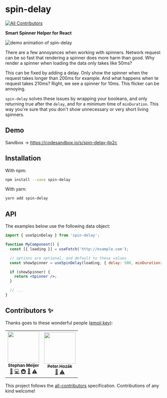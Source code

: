 # spin-delay

<!-- ALL-CONTRIBUTORS-BADGE:START - Do not remove or modify this section -->

[![All Contributors](https://img.shields.io/badge/all_contributors-2-orange.svg?style=flat-square)](#contributors-)

<!-- ALL-CONTRIBUTORS-BADGE:END -->

**Smart Spinner Helper for React**

![demo animation of spin-delay](./docs/spin-delay.gif)

There are a few annoyances when working with spinners. Network request can be so
fast that rendering a spinner does more harm than good. Why render a spinner
when loading the data only takes like 50ms?

This can be fixed by adding a delay. Only show the spinner when the request takes
longer than 200ms for example. And what happens when te request takes 210ms? Right,
we see a spinner for 10ms. This flicker can be annoying.

`spin-delay` solves these issues by wrapping your booleans, and only returning
true after the `delay`, and for a minimum time of `minDuration`. This way
you're sure that you don't show unnecessary or very short living spinners.

## Demo

Sandbox -> https://codesandbox.io/s/spin-delay-jlp2c

## Installation

With npm:

```sh
npm install --save spin-delay
```

With yarn:

```sh
yarn add spin-delay
```

## API

The examples below use the following data object:

```jsx
import { useSpinDelay } from 'spin-delay';

function MyComponent() {
  const [{ loading }] = useFetch('http://example.com');

  // options are optional, and default to these values
  const showSpinner = useSpinDelay(loading, { delay: 500, minDuration: 200 });

  if (showSpinner) {
    return <Spinner />;
  }

  // ...
}
```

## Contributors ✨

Thanks goes to these wonderful people ([emoji key](https://allcontributors.org/docs/en/emoji-key)):

<!-- ALL-CONTRIBUTORS-LIST:START - Do not remove or modify this section -->
<!-- prettier-ignore-start -->
<!-- markdownlint-disable -->
<table>
  <tr>
    <td align="center"><a href="https://github.com/smeijer"><img src="https://avatars1.githubusercontent.com/u/1196524?v=4?s=100" width="100px;" alt=""/><br /><sub><b>Stephan Meijer</b></sub></a><br /><a href="#ideas-smeijer" title="Ideas, Planning, & Feedback">🤔</a> <a href="https://github.com/smeijer/spin-delay/commits?author=smeijer" title="Code">💻</a> <a href="#infra-smeijer" title="Infrastructure (Hosting, Build-Tools, etc)">🚇</a> <a href="#maintenance-smeijer" title="Maintenance">🚧</a> <a href="https://github.com/smeijer/spin-delay/commits?author=smeijer" title="Tests">⚠️</a></td>
    <td align="center"><a href="http://peter.hozak.info/"><img src="https://avatars0.githubusercontent.com/u/1087670?v=4?s=100" width="100px;" alt=""/><br /><sub><b>Peter Hozák</b></sub></a><br /><a href="#ideas-Aprillion" title="Ideas, Planning, & Feedback">🤔</a> <a href="https://github.com/smeijer/spin-delay/commits?author=Aprillion" title="Tests">⚠️</a></td>
  </tr>
</table>

<!-- markdownlint-restore -->
<!-- prettier-ignore-end -->

<!-- ALL-CONTRIBUTORS-LIST:END -->

This project follows the [all-contributors](https://github.com/all-contributors/all-contributors) specification. Contributions of any kind welcome!
